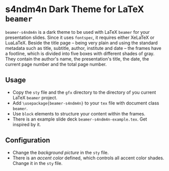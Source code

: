 # s4ndm4n Dark Theme for LaTeX `beamer`
`beamer-s4ndm4n` is a dark theme to be used with LaTeX `beamer` for your presentation slides. Since it uses `fontspec`, it requires either XeLaTeX or LuaLaTeX. Beside the title page – being very plain and using the standard metadata such as title, subtitle, author, institute and date – the frames have a footline, which is divided into five boxes with different shades of gray. They contain the author's name, the presentation's title, the date, the current page number and the total page number.

## Usage
* Copy the `sty` file and the `gfx` directory to the directory of you current LaTeX `beamer` project.
* Add `\usepackage{beamer-s4ndm4n}` to your `tex` file with document class `beamer`.
* Use `block` elements to structure your content within the frames.
* There is an example slide deck `beamer-s4ndm4n-example.tex`. Get inspired by it.

## Configuration
* Change the *background picture* in the `sty` file.
* There is an *accent color* defined, which controls all accent color shades. Change it in the `sty` file.
